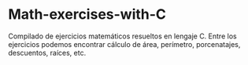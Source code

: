 # Math-exercises-with-C
Compilado de ejercicios matemáticos resueltos en lengaje C.
Entre los ejercicios podemos encontrar cálculo de área, perímetro, porcenatajes, descuentos, raíces, etc.

